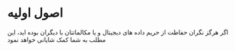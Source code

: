 # اصول اولیه

اگر هرگز نگران حفاظت از حریم داده های دیجیتال و یا مکالماتتان با دیگران بوده اید، این مطلب به شما کمک شایانی خواهد نمود
